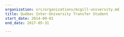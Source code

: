 ```yaml
---
organization: src/organizations/mcgill-university.md
title: Québec Inter-University Transfer Student
start_date: 2014-09-01
end_date: 2017-05-31

---
```


